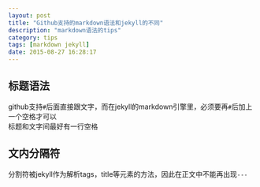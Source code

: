 ```yaml
---
layout: post
title: "Github支持的markdown语法和jekyll的不同"
description: "markdown语法的tips"
category: tips
tags: [markdown jekyll]
date: 2015-08-27 16:28:17
---
```


## 标题语法

github支持`#`后面直接跟文字，而在jekyll的markdown引擎里，必须要再`#`后加上一个空格才可以  
标题和文字间最好有一行空格

## 文内分隔符

分割符被jekyll作为解析tags，title等元素的方法，因此在正文中不能再出现`---`

